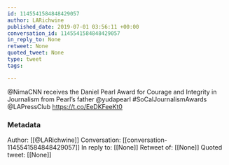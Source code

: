 ```yaml
---
id: 1145541584848429057
author: LARichwine
published_date: 2019-07-01 03:56:11 +00:00
conversation_id: 1145541584848429057
in_reply_to: None
retweet: None
quoted_tweet: None
type: tweet
tags:

---
```


⁦@NimaCNN⁩ receives the Daniel Pearl Award for Courage and Integrity in Journalism from Pearl’s father ⁦@yudapearl⁩ #SoCalJournalismAwards ⁦@LAPressClub⁩ https://t.co/EeDKFeeKt0

### Metadata

Author: [[@LARichwine]]
Conversation: [[conversation-1145541584848429057]]
In reply to: [[None]]
Retweet of: [[None]]
Quoted tweet: [[None]]
